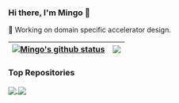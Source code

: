 ### Hi there, I'm Mingo 👋

🔭 Working on domain specific accelerator design.

| <a href="https://github.com/mingo99/github-readme-stats"><img align="center" src="https://github-readme-stats.vercel.app/api?username=mingo99&count_private=true&show_icons=true&include_all_commits=true&theme=transparent&hide_border=true" alt="Mingo's github status" /></a> | <a href="https://github.com/mingo99/github-readme-stats"><img align="center" src="https://github-readme-stats.vercel.app/api/top-langs/?username=mingo99&layout=compact&theme=transparent&hide_border=true&hide=html,stata" /></a> |
| ------------- | ------------- |

### Top Repositories

<a href="https://github.com/mingo99/AXI-Specification">
  <img align="center" src="https://github-readme-stats-mingo.vercel.app/api/pin/?username=mingo99&repo=AXI-Specification&theme=transparent" />
</a>
<a href="https://github.com/mingo99/verilog-autoinst.nvim">
  <img align="center" src="https://github-readme-stats-mingo.vercel.app/api/pin/?username=mingo99&repo=verilog-autoinst.nvim&theme=transparent" />
</a>
